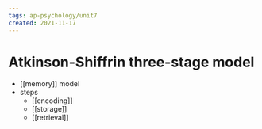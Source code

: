 ```yaml
---
tags: ap-psychology/unit7 
created: 2021-11-17
---
```


# Atkinson-Shiffrin three-stage model

- [[memory]] model
- steps
	- [[encoding]]
	- [[storage]]
	- [[retrieval]] 
